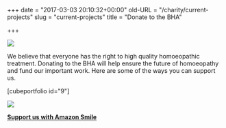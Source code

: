 +++
date = "2017-03-03 20:10:32+00:00"
old-URL = "/charity/current-projects"
slug = "current-projects"
title = "Donate to the BHA"

+++

[![](https://res.cloudinary.com/homeopathyuk/v1557403245/bha/campaign-main.png)](https://res.cloudinary.com/homeopathyuk/v1557403245/bha/campaign-main.png)

We believe that everyone has the right to high quality homoeopathic treatment. Donating to the BHA will help ensure the future of homoeopathy and fund our important work. Here are some of the ways you can support us.

[cubeportfolio id="9"]

[![](https://res.cloudinary.com/homeopathyuk/v1557403245/bha/AmazonSmile-orange.jpg)](http://localhost/support-us-with-amazon-smile/)

**[Support us with Amazon Smile](http://localhost/support-us-with-amazon-smile/)**

